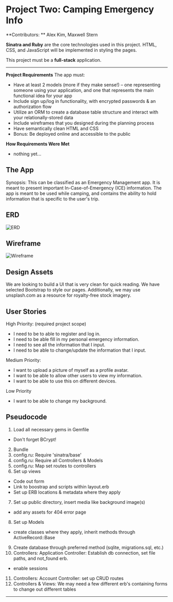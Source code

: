 
Project Two: Camping Emergency Info
===================
**Contributors: ** Alex Kim, Maxwell Stern


**Sinatra and Ruby** are the core technologies used in this project. HTML, CSS, and JavaScript will be implemented in styling the pages.

This project must be a **full-stack** application.

----------
**Project Requirements**
 The app must:

- Have at least 2 models (more if they make sense!) – one representing someone using your application, and one that represents the main functional idea for your app
- Include sign up/log in functionality, with encrypted passwords & an authorization flow
- Utilize an ORM to create a database table structure and interact with your relationally-stored data
- Include wireframes that you designed during the planning process
- Have semantically clean HTML and CSS
- Bonus: Be deployed online and accessible to the public


**How Requirements Were Met**
 - nothing yet...


The App
------------
Synopsis:
This can be classified as an Emergency Management app. It is meant to present important In-Case-of-Emergency (ICE) information. The app is meant to be used while camping, and contains the ability to hold information that is specific to the user's trip.


ERD
---------
![ERD](http://s8.postimg.org/ljxlti06d/Screen_Shot_2016_03_28_at_2_54_32_PM.png)

Wireframe
--------
![Wireframe](http://s9.postimg.org/swxdhl7fj/wireframe.jpg)


Design Assets
--------
We are looking to build a UI that is very clean for quick reading. We have selected Bootstrap to style our pages. Additionally, we may use unsplash.com as a resource for royalty-free stock imagery.


User Stories
-------------

High Priority: (required project scope)

- I need to be to able to register and log in.
- I need to be able fill in my personal emergency information.
- I need to see all the information that I input.
- I need to be able to change/update the information that I input.

Medium Priority:
- I want to upload a picture of myself as a profile avatar.
- I want to be able to allow other users to view my information.
- I want to be able to use this on different devices.

Low Priority
- I want to be able to change my background.


Pseudocode
-----------
1. Load all necessary gems in Gemfile
  - Don't forget BCrypt!
2. Bundle
3. config.ru: Require 'sinatra/base'
4. config.ru: Require all Controllers & Models
5. config.ru: Map set routes to controllers
6. Set up views
  - Code out form
  - Link to boostrap and scripts within layout.erb
  - Set up ERB locations & metadata where they apply
7. Set up public directory, insert media like background image(s)
  - add any assets for 404 error page
8. Set up Models
  - create classes where they apply, inherit methods through ActiveRecord::Base
9. Create database through preferred method (sqlite, migrations.sql, etc.)
10. Controllers: Application Controller: Establish db connection, set file paths, and not_found erb.
  - enable sessions
11. Controllers: Account Controller: set up CRUD routes
12. Controllers & Views: We may need a few different erb's containing forms to change out different tables
























-------
